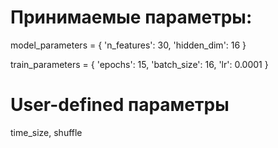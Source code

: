 # Принимаемые параметры:

model_parameters = {
    'n_features': 30,
    'hidden_dim': 16
}

train_parameters = {
    'epochs': 15,
    'batch_size': 16,
    'lr': 0.0001
}

# User-defined параметры

time_size, shuffle
